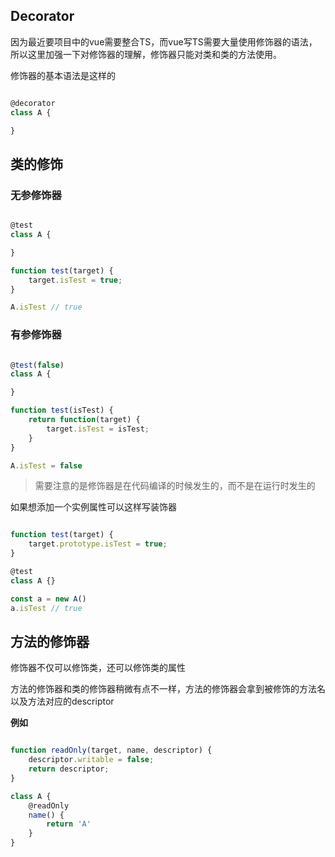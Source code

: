 ## Decorator

因为最近要项目中的vue需要整合TS，而vue写TS需要大量使用修饰器的语法，所以这里加强一下对修饰器的理解，修饰器只能对类和类的方法使用。

修饰器的基本语法是这样的

```javascript

@decorator
class A {

}

```

## 类的修饰

### 无参修饰器

```javascript

@test
class A {

}

function test(target) {
    target.isTest = true;
}

A.isTest // true

```

### 有参修饰器

```javascript

@test(false)
class A {

}

function test(isTest) {
    return function(target) {
        target.isTest = isTest;
    }
}

A.isTest = false

```

> 需要注意的是修饰器是在代码编译的时候发生的，而不是在运行时发生的

如果想添加一个实例属性可以这样写装饰器

```javascript

function test(target) {
    target.prototype.isTest = true;
}

@test
class A {}

const a = new A()
a.isTest // true

```

## 方法的修饰器

修饰器不仅可以修饰类，还可以修饰类的属性

方法的修饰器和类的修饰器稍微有点不一样，方法的修饰器会拿到被修饰的方法名以及方法对应的descriptor

**例如**

```javascript

function readOnly(target, name, descriptor) {
    descriptor.writable = false;
    return descriptor;
}

class A {
    @readOnly
    name() {
        return 'A'
    }
}

```



